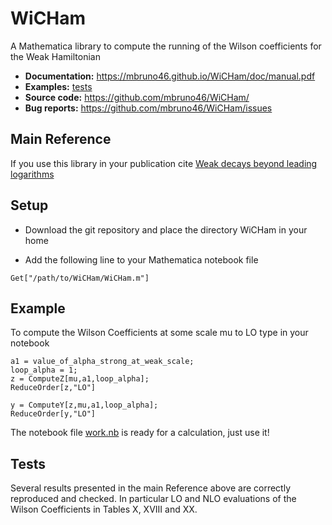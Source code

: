 # WiCHam

A Mathematica library to compute the running of the Wilson coefficients for the Weak Hamiltonian

- **Documentation:** https://mbruno46.github.io/WiCHam/doc/manual.pdf
- **Examples:** [tests](./tests)
- **Source code:** https://github.com/mbruno46/WiCHam/
- **Bug reports:** https://github.com/mbruno46/WiCHam/issues

## Main Reference

If you use this library in your publication cite 
[Weak decays beyond leading logarithms](http://inspirehep.net/record/403867)

## Setup 

 * Download the git repository and place the directory WiCHam in your home

 * Add the following line to your Mathematica notebook file

```
Get["/path/to/WiCHam/WiCHam.m"]
```

## Example

To compute the Wilson Coefficients at some scale mu to LO type in your notebook

```
a1 = value_of_alpha_strong_at_weak_scale;
loop_alpha = 1;
z = ComputeZ[mu,a1,loop_alpha];
ReduceOrder[z,"LO"]

y = ComputeY[z,mu,a1,loop_alpha];
ReduceOrder[y,"LO"]
```

The notebook file [work.nb](./work.nb) is ready for a calculation, just use it!

## Tests

Several results presented in the main Reference above are correctly 
reproduced and checked. In particular LO and NLO evaluations of the Wilson Coefficients
in Tables X, XVIII and XX.

